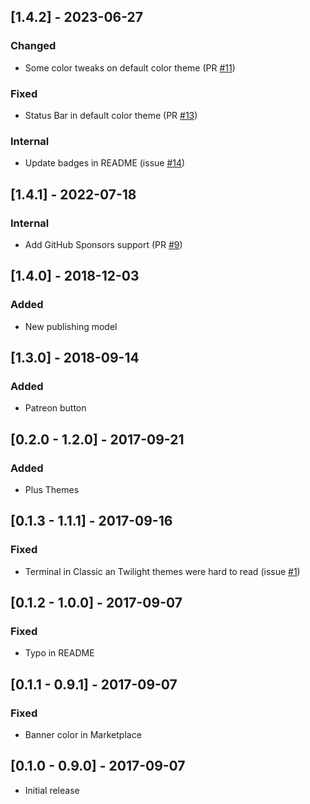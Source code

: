 ## [1.4.2] - 2023-06-27
### Changed
- Some color tweaks on default color theme (PR [#11](https://github.com/alefragnani/vscode-delphi-themes/pull/11))

### Fixed
- Status Bar in default color theme (PR [#13](https://github.com/alefragnani/vscode-delphi-themes/pull/13))

### Internal
- Update badges in README (issue [#14](https://github.com/alefragnani/vscode-delphi-themes/issues/14))

## [1.4.1] - 2022-07-18
### Internal
- Add GitHub Sponsors support (PR [#9](https://github.com/alefragnani/vscode-delphi-themes/pull/9))

## [1.4.0] - 2018-12-03
### Added
- New publishing model

## [1.3.0] - 2018-09-14
### Added
- Patreon button

## [0.2.0 - 1.2.0] - 2017-09-21
### Added
- Plus Themes

## [0.1.3 - 1.1.1] - 2017-09-16
### Fixed
- Terminal in Classic an Twilight themes were hard to read (issue [#1](https://github.com/alefragnani/vscode-delphi-themes/issues/1))

## [0.1.2 - 1.0.0] - 2017-09-07
### Fixed
- Typo in README

## [0.1.1 - 0.9.1] - 2017-09-07
### Fixed
- Banner color in Marketplace

## [0.1.0 - 0.9.0] - 2017-09-07
- Initial release

